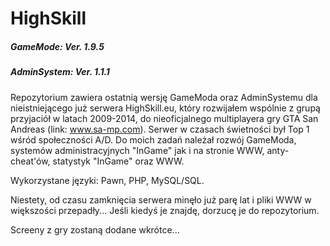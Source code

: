# HighSkill
##### GameMode: Ver. 1.9.5
##### AdminSystem: Ver. 1.1.1

Repozytorium zawiera ostatnią wersję GameModa oraz AdminSystemu dla nieistniejącego już serwera HighSkill.eu, który rozwijałem wspólnie z grupą przyjaciół w latach 2009-2014, do nieoficjalnego multiplayera gry GTA San Andreas (link: www.sa-mp.com).
Serwer w czasach świetności był Top 1 wśród społeczności A/D. 
Do moich zadań należał rozwój GameModa, systemów administracyjnych "InGame" jak i na stronie WWW, anty-cheat'ów, statystyk "InGame" oraz WWW.

Wykorzystane języki: Pawn, PHP, MySQL/SQL.

Niestety, od czasu zamknięcia serwera minęło już parę lat i pliki WWW w większości przepadły... Jeśli kiedyś je znajdę, dorzucę je do repozytorium.

Screeny z gry zostaną dodane wkrótce...
